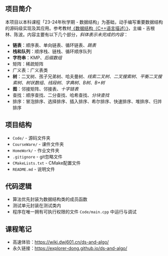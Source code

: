 ## 项目简介

本项目以本科课程「23-24年秋学期 - 数据结构」为基础，动手编写重要数据结构的源码级实现及其应用。参考教材[《数据结构（C++语言描述）》](https://explorer-dong.lanzoum.com/inOvg1fm7b4b)，主编 - 吉根林、陈波。内容主要有以下几个部分，*斜体表示未完成的内容*：

- **链表**：顺序表、单向链表、循环链表、*跳表*
- **栈和队列**：顺序栈、链栈、循环顺序队列
- **字符串**：KMP、*后缀数组*
- 矩阵：稀疏矩阵
- 广义表：广义表类
- **树**：二叉树、孩子兄弟树、哈夫曼树、*线索二叉树*、*二叉搜索树*、*平衡二叉搜索树*、*树状数组*、*线段树*、*字典树*、*B树*、*B+树*
- **图**：邻接矩阵、邻接表、*十字链表*
- 查找：顺序查找、二分查找、哈希查找、*分块查找*
- 排序：冒泡排序、选择排序、插入排序、希尔排序、快速排序、堆排序、归并排序

## 项目结构

- `Code/` - 源码文件夹
- `CourseWare/` - 课件文件夹
- `HomeWork/` - 作业文件夹
- `.gitignore` - git忽略文件
- `CMakeLists.txt` - CMake配置文件
- `README.md` - 说明文件

## 代码逻辑

- 算法优先封装为数据结构类的成员函数
- 测试单元封装在测试类内
- 程序在唯一拥有可执行权限的文件 `Code/main.cpp` 中运行与调试

## 课程笔记

- 高速体验：<https://wiki.dwj601.cn/ds-and-algo/>
- 永久链接：<https://explorer-dong.github.io/ds-and-algo/>

